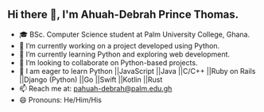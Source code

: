 ## Hi there 👋, I'm Ahuah-Debrah Prince Thomas.

- 🎓 BSc. Computer Science student at Palm University College, Ghana.
- 🔭 I’m currently working on a project developed using Python.
- 🌱 I’m currently learning Python and exploring web development.
- 👯 I’m looking to collaborate on Python-based projects.
- 🤔 I am eager to learn Python ||JavaScript ||Java ||C/C++ ||Ruby on Rails ||Django (Python) ||Go ||Swift ||Kotlin ||Rust
- 📫 Reach me at: pahuah-debrah@palm.edu.gh
- 😄 Pronouns: He/Him/His

<!--
**QuofiOBrien/quofiobrien** is a ✨ _special_ ✨ repository because its `README.md` (this file) appears on your GitHub profile.

Here are some ideas to get you started:

- 

-->
